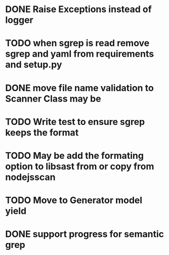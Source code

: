 
# DONE Raise Exceptions instead of logger
# TODO when sgrep is read remove sgrep and yaml from requirements and setup.py
# DONE move file name validation to Scanner Class may be
# TODO Write test to ensure sgrep keeps the format 
# TODO May be add the formating option to libsast from or copy from nodejsscan
# TODO Move to Generator model yield
# DONE support progress for semantic grep